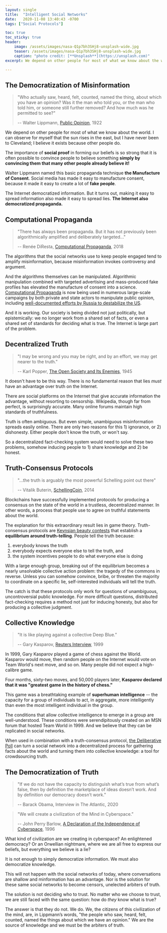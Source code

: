 ```yaml
---
layout: single
title:  "Intelligent Social Networks"
date:   2020-11-08 13:40:43 -0700
tags: ["Social Protocols"]

toc: true
toc_sticky: true
header:
    image: /assets/images/nasa-Q1p7bh3SHj8-unsplash-wide.jpg
    teaser: /assets/images/nasa-Q1p7bh3SHj8-unsplash-wide.jpg
    caption: "photo credit: [**Unsplash**](https://unsplash.com)"
excerpt: We depend on other people for most of what we know about the world. I can observe for myself that the sun rises in the east, but I have never been to Cleveland; I believe it exists because other people do. 

---
```


## The Democratization of Misinformation

> "Who actually saw, heard, felt, counted, named the thing, about which you have an opinion? Was it the man who told you, or the man who told him, or someone still further removed? And how much was he permitted to see?"
> 
> -- Walter Lippmann, [Public Opinion](https://books.google.com/books?id=eLobn4WwbLUC&pg=PA45&dq=%22Who+actually+saw,+heard,+felt,+counted,+named+the+thing,+about+which+you+have+an+opinion?%22&hl=en&newbks=1&newbks_redir=0&sa=X&ved=2ahUKEwjLu56ApNHlAhVJ7J4KHeBLA-AQ6AEwAXoECAQQAg#v=onepage&q=%22Who%20actually%20saw%2C%20heard%2C%20felt%2C%20counted%2C%20named%20the%20thing%2C%20about%20which%20you%20have%20an%20opinion%3F%22&f=false), 1922


We depend on other people for most of what we know about the world. I can observe for myself that the sun rises in the east, but I have never been to Cleveland; I believe it exists because other people do. 

The importance of **social proof** in forming our beliefs is so strong that it is often possible to convince people to believe something **simply by convincing them that many other people already believe it!**

Walter Lippmann named this basic propaganda technique **the Manufacture of Consent**. Social media has made it easy to manufacture consent, because it made it easy to create a lot of **fake people**.


The Internet democratized information. But it turns out, making it easy to spread information also made it easy to spread lies. **The Internet also democratized propaganda.**


## Computational Propaganda

> "There has always been propaganda. But it has not previously been algorithmically amplified and deliberately targeted..."
> 
> -- Renée DiResta, [Computational Propaganda](https://yalereview.yale.edu/computational-propaganda), 2018


The algorithms that the social networks use to keep people engaged tend to amplify misinformation, because misinformation invokes controversy and argument.

And the algorithms themselves can be manipulated. Algorithmic manipulation combined with targeted advertising and mass-produced fake profiles has elevated the manufacture of consent into a science. [Computational Propaganda](https://yalereview.yale.edu/computational-propaganda) is now being used in numerous large-scale campaigns by both private and state actors to manipulate public opinion, including [well-documented efforts by Russia to destabilize the US](https://www.wired.com/story/russia-ira-propaganda-senate-report/).

And it is working. Our society is being divided not just politically, but epistemically: we no longer work from a shared set of facts, or even a shared set of standards for deciding what is true. The Internet is large part of the problem.


## Decentralized Truth


> "I may be wrong and you may be right, and by an effort, we may get nearer to the truth."
> 
> -- Karl Popper, [The Open Society and Its Enemies](http://quotesjournal.blogspot.com/2012/08/i-may-be-wrong-and-you-may-be-right-and.html), 1945


It doesn't have to be this way. There is no fundamental reason that lies *must* have an advantage over truth on the Internet.

There are social platforms on the Internet that give accurate information the advantage, without resorting to censorship. Wikipedia, though far from perfect, is surprisingly accurate. Many online forums maintain high standards of truthfulness.

Truth is often ambiguous. But even simple, unambiguous misinformation spreads easily online. There are only two reasons for this 1) ignorance, or 2) dishonesty. Either people don't know the truth, or won't say.

So a decentralized fact-checking system would need to solve these two problems, somehow inducing people to 1) share knowledge and 2) be honest.

## Truth-Consensus Protocols

> "...the truth is arguably the most powerful Schelling point out there"
> 
> -- Vitalik Buterin, [SchellingCoin](https://blog.ethereum.org/2014/03/28/schellingcoin-a-minimal-trust-universal-data-feed/), 2014

Blockchains have successfully implemented protocols for producing a consensus on the state of the world in a trustless, decentralized manner. In other words, a process that people use to agree on truthful statements about the world.

The explanation for this extraordinary result lies in game theory. Truth-consensus protocols are [Keynsian beauty contests](https://en.wikipedia.org/wiki/Keynesian_beauty_contest) that establish a **equilibrium around truth-telling**. People tell the truth because:

1. everybody knows the truth
2. everybody expects everyone else to tell the truth, and 
3. the system incentives people to do what everyone else is doing

With a large enough group, breaking out of the equilibrium becomes a nearly unsolvable collective action problem: the tragedy of the commons in reverse. Unless you can somehow convince, bribe, or threaten the majority to coordinate on a specific lie, self-interested individuals will tell the truth.

The catch is that these protocols only work for questions of unambiguous, uncontroversial public knowledge. For more difficult questions, distributed fact-checking requires a method not just for inducing honesty, but also for producing a collective judgment.

## Collective Knowledge

> "It is like playing against a collective Deep Blue.”
> 
> -- Gary Kasparov, [Reuters Interview](http://www.chesslab.com/0799/kasparov1.htm), 1999

In 1999, Gary Kasparov played a game of chess against the World. Kasparov would move, then random people on the Internet would vote on Team World's next move, and so on. Many people did not expect a high-calibre game.

Four months, sixty-two moves, and 50,000 players later, **Kasparov declared that it was "greatest game in the history of chess."**

This game was a breathtaking example of **superhuman intelligence** -- the capacity for a group of individuals to act, in aggregate, more intelligently than even the most intelligent individual in the group.

The conditions that allow collective intelligence to emerge in a group are well-understood. These conditions were serendipitously created on an MSN forum that hosted Team World in 1999. And we believe that they can be replicated in social networks.

When used in combination with a truth-consensus protocol, [the Deliberative Poll](/the-deliberative-poll) can turn a social network into a decentralized process for gathering facts about the world and turning them into collective knowledge: a tool for crowdsourcing truth. 

## The Democratization of Truth ##

> "If we do not have the capacity to distinguish what’s true from what’s false, then by definition the marketplace of ideas doesn’t work. And by definition our democracy doesn’t work."
> 
> -- Barack Obama, Interview in The Atlantic, 2020


> "We will create a civilization of the Mind in Cyberspace.”
> 
> -- John Perry Barlow, [A Declaration of the Independence of Cyberspace](https://www.eff.org/cyberspace-independence), 1996

What kind of civilization are we creating in cyberspace? An enlightened democracy? Or an Orwellian nightmare, where we are all free to express our beliefs, but everything we believe is a lie?

It is not enough to simply democratize information. We must also democratize knowledge.

This will not happen with the social networks of today, where conversations are shallow and minformation has an advantage. Nor is the solution for these same social networks to become censors, unelected arbiters of truth.

The solution is not deciding who to trust. No matter who we choose to trust, we are still faced with the same question: how do *they* know what is true?

The answer is that they do not. We do. We, the citizens of this civilization of the mind, are, in Lippmann’s words, "the people who saw, heard, felt, counted, named the things about which we have an opinion." We are the source of knowledge and we must be the arbiters of truth. 


